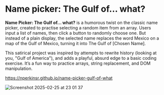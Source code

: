# Name picker: The Gulf of... what?

**Name Picker: The Gulf of... what?** is a humorous twist on the classic name picker, created to practise selecting a random item from an array. Users input a list of names, then click a button to randomly choose one. But instead of a plain display, the selected name replaces the word Mexico on a map of the Gulf of Mexico, turning it into The Gulf of [Chosen Name].

This satirical project was inspired by attempts to rewrite history (looking at you, "Gulf of America"), and adds a playful, absurd edge to a basic coding exercise. It’s a fun way to practice arrays, string replacement, and DOM manipulation.

https://nperkinsr.github.io/name-picker-gulf-of-what

![Screenshot 2025-02-25 at 23 01 37](https://github.com/user-attachments/assets/66b7ac7c-90fd-44fc-a556-0f6b8392ab2b)

